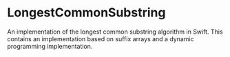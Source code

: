 # LongestCommonSubstring

An implementation of the longest common substring algorithm in Swift. This contains an implementation based on suffix arrays  and a dynamic programming implementation.
